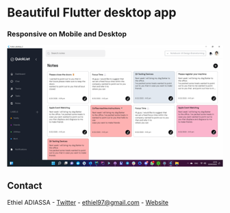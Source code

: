 # Beautiful Flutter desktop app

### Responsive on Mobile and Desktop

![Demo Image](https://github.com/Ethiel97/quicklist_desktop/blob/master/assets/images/demo.png)

## Contact

Ethiel ADIASSA - [Twitter](https://www.twitter.com/enthusiastDev) - ethiel97@gmail.com - [Website](https://ethieladiassa.me)
